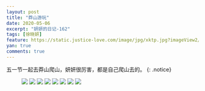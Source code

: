 ```yaml
---
layout: post
title: "莽山游玩"
date: 2020-05-06
excerpt: "妍妍的日记-162"
tags: [徐晓妍]
feature: https://static.justice-love.com/image/jpg/xktp.jpg?imageView2/1/w/1200/h/500
yan: true
comments: true
---
```

五一节一起去莽山爬山，妍妍很厉害，都是自己爬山去的。
{: .notice}
<figure>
    <img src="{{ site.staticUrl }}/yanyan/image/mangshanyouwan1.jpeg?imageMogr2/auto-orient" />
    <img src="{{ site.staticUrl }}/yanyan/image/mangshanyouwan2.jpeg?imageMogr2/auto-orient" />
    <img src="{{ site.staticUrl }}/yanyan/image/mangshanyouwan3.jpeg?imageMogr2/auto-orient" />
    <img src="{{ site.staticUrl }}/yanyan/image/mangshanyouwan4.jpeg?imageMogr2/auto-orient" />
    <img src="{{ site.staticUrl }}/yanyan/image/mangshanyouwan5.jpeg?imageMogr2/auto-orient" />
    <img src="{{ site.staticUrl }}/yanyan/image/mangshanyouwan6.jpeg?imageMogr2/auto-orient" />
    <img src="{{ site.staticUrl }}/yanyan/image/mangshanyouwan7.jpeg?imageMogr2/auto-orient" />
    <img src="{{ site.staticUrl }}/yanyan/image/mangshanyouwan8.jpeg?imageMogr2/auto-orient" />
</figure>

